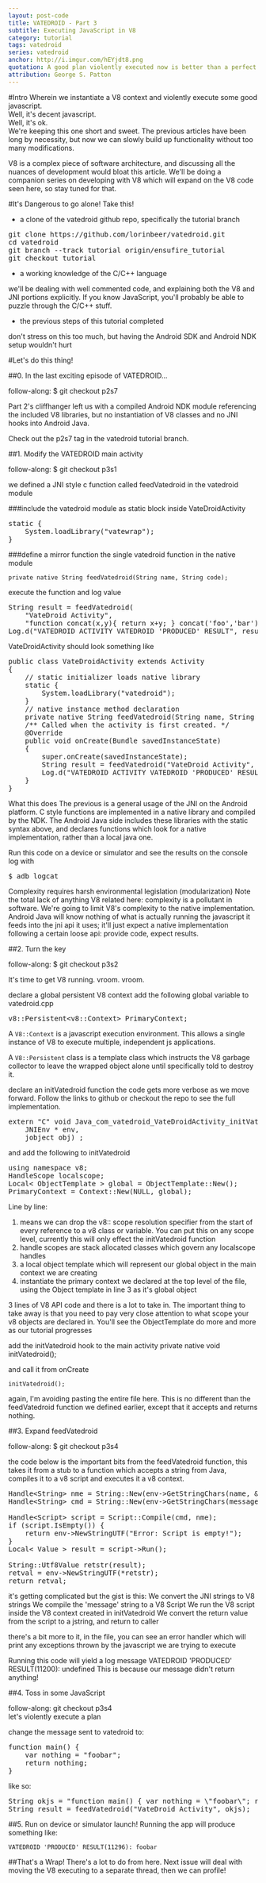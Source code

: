 ```yaml
---
layout: post-code
title: VATEDROID - Part 3 
subtitle: Executing JavaScript in V8 
category: tutorial
tags: vatedroid
series: vatedroid
anchor: http://i.imgur.com/hEYjdt8.png
quotation: A good plan violently executed now is better than a perfect plan executed next week. 
attribution: George S. Patton
---
```


#Intro
Wherein we instantiate a V8 context and violently execute some good javascript.<br />
Well, it's decent javascript.<br />
Well, it's ok.<br />
We're keeping this one short and sweet. The previous articles have been long by necessity, but now we can slowly build up functionality without too many modifications.

V8 is a complex piece of software architecture, and discussing all the nuances of development would bloat this article. We'll be doing a companion series on developing with V8 which will expand on the V8 code seen here, so stay tuned for that.


#It's Dangerous to go alone! Take this!
* a clone of the vatedroid github repo, specifically the tutorial branch
<pre class="prettyprint">
git clone https://github.com/lorinbeer/vatedroid.git
cd vatedroid
git branch --track tutorial origin/ensufire_tutorial
git checkout tutorial
</pre>
* a working knowledge of the C/C++ language

we'll be dealing with well commented code, and explaining both the V8 and JNI portions explicitly. If you know JavaScript, you'll probably be able to puzzle through the C/C++ stuff.

* the previous steps of this tutorial completed

don't stress on this too much, but having the Android SDK and Android NDK setup wouldn't hurt


#Let's do this thing!

##0. In the last exciting episode of VATEDROID...
<div class="follow" onclick="window.open('https://github.com/lorinbeer/vatedroid/tree/p2s7', '_blank')">
follow-along: $ git checkout p2s7
</div>

Part 2's cliffhanger left us with a compiled Android NDK module referencing the included V8 libraries, but no instantiation of V8 classes and no JNI hooks into Android Java. 

Check out the p2s7 tag in the vatedroid tutorial branch.

##1. Modify the VATEDROID main activity
<div class="follow" onclick="window.open('https://github.com/lorinbeer/vatedroid/tree/p3s1', '_blank')">
<span>follow-along: $ git checkout p3s1</span>
</div>

we defined a JNI style c function called feedVatedroid in the vatedroid module

###include the vatedroid module as static block inside VateDroidActivity

<pre class="prettyprint">
static {
    System.loadLibrary("vatewrap");
}
</pre>

###define a mirror function the single vatedroid function in the native module

    private native String feedVatedroid(String name, String code);

execute the function and log value

<pre class="prettyprint">
String result = feedVatedroid(
    "VateDroid Activity", 
    "function concat(x,y){ return x+y; } concat('foo','bar');");
Log.d("VATEDROID ACTIVITY VATEDROID 'PRODUCED' RESULT", result);
</pre>

VateDroidActivity should look something like

<pre class="prettyprint">
public class VateDroidActivity extends Activity
{
    // static initializer loads native library
    static {
        System.loadLibrary("vatedroid");
    }
    // native instance method declaration
    private native String feedVatedroid(String name, String code);
    /** Called when the activity is first created. */
    @Override
    public void onCreate(Bundle savedInstanceState)
    {
        super.onCreate(savedInstanceState);
        String result = feedVatedroid("VateDroid Activity", "var blank;");
        Log.d("VATEDROID ACTIVITY VATEDROID 'PRODUCED' RESULT", result);
    }
}
</pre>

What this does
The previous is a general usage of the JNI on the Android platform. C style functions are implemented in a native library and compiled by the NDK. The Android Java side includes these libraries with the static syntax above, and declares functions which look for a native implementation, rather than a local java one.

Run this code on a device or simulator and see the results on the console log with 

<pre class="prettyprint">
$ adb logcat
</pre>

Complexity requires harsh environmental legislation (modularization)
Note the total lack of anything V8 related here: complexity is a pollutant in software. We're going to limit V8's complexity to the native implementation. Android Java will know nothing of what is actually running the javascript it feeds into the jni api it uses; it'll just expect a native implementation following a certain loose api: provide code, expect results.


##2. Turn the key
<div class="follow" onclick="window.open('https://github.com/lorinbeer/vatedroid/tree/p3s2', '_blank')">
follow-along: $ git checkout p3s2
</div>

It's time to get V8 running. vroom. vroom.

declare a global persistent V8 context
add the following global variable to vatedroid.cpp

<pre class="prettyprint">
v8::Persistent&lt;v8::Context&gt; PrimaryContext;
</pre>

A <code>V8::Context</code> is a javascript execution environment. This allows a single instance of V8 to execute multiple, independent js applications.

A <code>V8::Persistent</code> class is a template class which instructs the V8 garbage collector to leave the wrapped object alone until specifically told to destroy it.

declare an initVatedroid function
the code gets more verbose as we move forward. Follow the links to github or checkout the repo to see the full implementation.

<pre class="prettyprint">
extern "C" void Java_com_vatedroid_VateDroidActivity_initVatedroid(
    JNIEnv * env, 
    jobject obj) ;
</pre>

and add the following to initVatedroid

<pre class="prettyprint">
using namespace v8;
HandleScope localscope;
Local&lt; ObjectTemplate &gt; global = ObjectTemplate::New();
PrimaryContext = Context::New(NULL, global);
</pre>

Line by line:
1. means we can drop the v8:: scope resolution specifier from the start of every reference to a v8 class or variable. You can put this on any scope level, currently this will only effect the initVatedroid function
2. handle scopes are stack allocated classes which govern any localscope handles 
3. a local object template which will represent our global object in the main context we are creating
4. instantiate the primary context we declared at the top level of the file, using the Object template in line 3 as it's global object

3 lines of V8 API code and there is a lot to take in. The important thing to take away is that you need to pay very close attention to what scope your v8 objects are declared in. You'll see the ObjectTemplate do more and more as our tutorial progresses

add the initVatedroid hook to the main activity
private native void initVatedroid();

and call it from onCreate

    initVatedroid();

again, I'm avoiding pasting the entire file here. This is no different than the feedVatedroid function we defined earlier, except that it accepts and returns nothing.

##3. Expand feedVatedroid
<div class="follow" onclick="window.open('https://github.com/lorinbeer/vatedroid/tree/p3s4', '_blank')">
follow-along: $ git checkout p3s4
</div>

the code below is the important bits from the feedVatedroid function, this takes it from a stub to a function which accepts a string from Java, compiles it to a v8 script and executes it a v8 context. 

<pre class="prettyprint">
Handle&lt;String&gt; nme = String::New(env-&gt;GetStringChars(name, &isCopy));
Handle&lt;String&gt; cmd = String::New(env-&gt;GetStringChars(message, &isCopy));

Handle&lt;Script&gt; script = Script::Compile(cmd, nme);
if (script.IsEmpty()) {
    return env-&gt;NewStringUTF("Error: Script is empty!");
}
Local&lt; Value &gt; result = script-&gt;Run();

String::Utf8Value retstr(result);
retval = env-&gt;NewStringUTF(*retstr);
return retval;
</pre>

it's getting complicated but the gist is this:
We convert the JNI strings to V8 strings
We compile the 'message' string to a V8 Script
We run the V8 script inside the V8 context created in initVatedroid
We convert the return value from the script to a jstring, and return to caller

there's a bit more to it, in the file, you can see an error handler which will print any exceptions thrown by the javascript we are trying to execute

Running this code will yield a log message
VATEDROID 'PRODUCED' RESULT(11200): undefined
This is because our message didn't return anything!

##4. Toss in some JavaScript
<div class="follow">follow-along: git checkout p3s4</div>
let's violently execute a plan

change the message sent to vatedroid to:
<pre class="prettyprint">
function main() {
    var nothing = "foobar";
    return nothing;
}
</pre>

like so:

<pre class="prettyprint">
String okjs = "function main() { var nothing = \"foobar\"; return nothing; } \n main();";
String result = feedVatedroid("VateDroid Activity", okjs);
</pre>

##5. Run on device or simulator
launch!
Running the app will produce something like:

    VATEDROID 'PRODUCED' RESULT(11296): foobar

##That's a Wrap!
There's a lot to do from here. Next issue will deal with moving the V8 executing to a separate thread, then we can profile!



